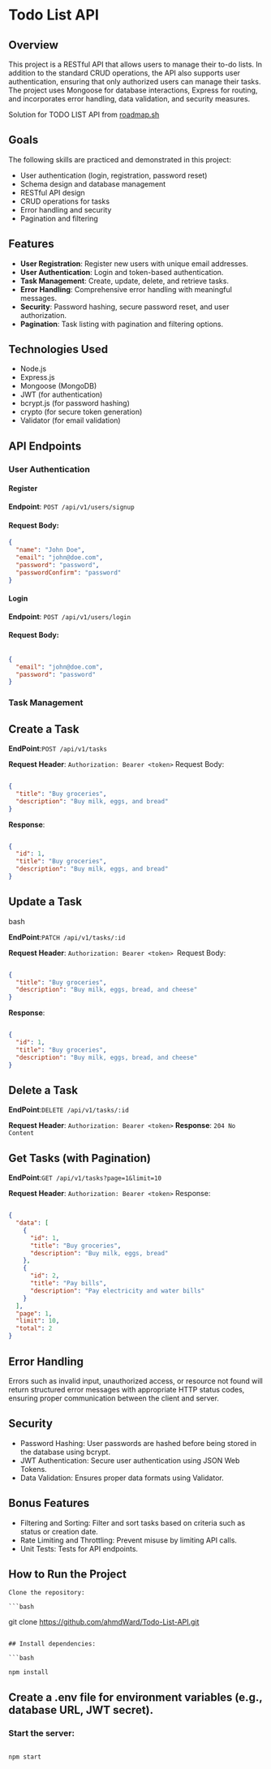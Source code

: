 # Todo List API

## Overview

This project is a RESTful API that allows users to manage their to-do lists. In addition to the standard CRUD operations, the API also supports user authentication, ensuring that only authorized users can manage their tasks. The project uses Mongoose for database interactions, Express for routing, and incorporates error handling, data validation, and security measures.

Solution for TODO LIST API from [roadmap.sh](https://roadmap.sh/projects/todo-list-api)
## Goals

The following skills are practiced and demonstrated in this project:

- User authentication (login, registration, password reset)
- Schema design and database management
- RESTful API design
- CRUD operations for tasks
- Error handling and security
- Pagination and filtering

## Features

- **User Registration**: Register new users with unique email addresses.
- **User Authentication**: Login and token-based authentication.
- **Task Management**: Create, update, delete, and retrieve tasks.
- **Error Handling**: Comprehensive error handling with meaningful messages.
- **Security**: Password hashing, secure password reset, and user authorization.
- **Pagination**: Task listing with pagination and filtering options.

## Technologies Used

- Node.js
- Express.js
- Mongoose (MongoDB)
- JWT (for authentication)
- bcrypt.js (for password hashing)
- crypto (for secure token generation)
- Validator (for email validation)

## API Endpoints

### User Authentication

#### Register

**Endpoint**: `POST /api/v1/users/signup`

#### Request Body:

```json
{
  "name": "John Doe",
  "email": "john@doe.com",
  "password": "password",
  "passwordConfirm": "password"
}

```
#### Login
**Endpoint**: `POST /api/v1/users/login`


#### Request Body:

```json

{
  "email": "john@doe.com",
  "password": "password"
}
```


### Task Management

## Create a Task


**EndPoint**:`POST /api/v1/tasks`

**Request Header**: `Authorization: Bearer <token>` Request Body:

```json

{
  "title": "Buy groceries",
  "description": "Buy milk, eggs, and bread"
}
```
**Response**:

```json

{
  "id": 1,
  "title": "Buy groceries",
  "description": "Buy milk, eggs, and bread"
}
```

## Update a Task

bash

**EndPoint**:`PATCH /api/v1/tasks/:id`

**Request Header**: `Authorization: Bearer <token> `Request Body:

```json

{
  "title": "Buy groceries",
  "description": "Buy milk, eggs, bread, and cheese"
}
```
**Response**:

```json

{
  "id": 1,
  "title": "Buy groceries",
  "description": "Buy milk, eggs, bread, and cheese"
}
```
## Delete a Task


**EndPoint**:`DELETE /api/v1/tasks/:id`

**Request Header**: `Authorization: Bearer <token>` **Response**: `204 No Content`

## Get Tasks (with Pagination)


**EndPoint**:`GET /api/v1/tasks?page=1&limit=10`

**Request Header**: `Authorization: Bearer <token>` Response:

```json

{
  "data": [
    {
      "id": 1,
      "title": "Buy groceries",
      "description": "Buy milk, eggs, bread"
    },
    {
      "id": 2,
      "title": "Pay bills",
      "description": "Pay electricity and water bills"
    }
  ],
  "page": 1,
  "limit": 10,
  "total": 2
}
```
## Error Handling

Errors such as invalid input, unauthorized access, or resource not found will return structured error messages with appropriate HTTP status codes, ensuring proper communication between the client and server.

## Security

- Password Hashing: User passwords are hashed before being stored in the database using bcrypt.
- JWT Authentication: Secure user authentication using JSON Web Tokens.
- Data Validation: Ensures proper data formats using Validator.

## Bonus Features

   - Filtering and Sorting: Filter and sort tasks based on criteria such as status or creation date.
   - Rate Limiting and Throttling: Prevent misuse by limiting API calls.
   - Unit Tests: Tests for API endpoints.

## How to Run the Project

    Clone the repository:

    ```bash

git clone https://github.com/ahmdWard/Todo-List-API.git
```

## Install dependencies:

```bash

npm install
``` 
## Create a .env file for environment variables (e.g., database URL, JWT secret).

### Start the server:

```bash

npm start
```